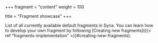 +++
fragment = "content"
weight = 100

title = "Fragment showcase"
+++

List of all currently available default fragments in Syna. You
can learn how to develop your own fragment by following [Creating new
fragments]({{< ref "fragments-implementation" >}}#creating-new-fragments).
